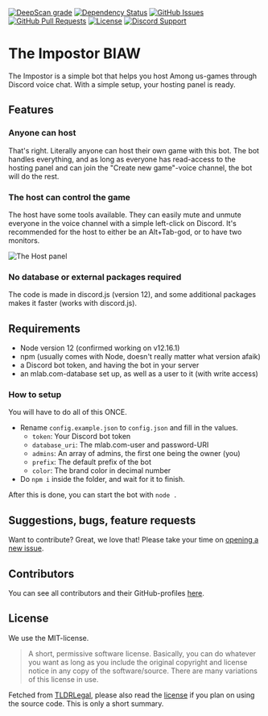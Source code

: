 [![DeepScan grade](https://deepscan.io/api/teams/5752/projects/13791/branches/242020/badge/grade.svg)](https://deepscan.io/dashboard#view=project&tid=5752&pid=13791&bid=242020)
[![Dependency Status](https://david-dm.org/biaw/the-impostor.svg)](https://david-dm.org/biaw/the-impostor)
[![GitHub Issues](https://img.shields.io/github/issues-raw/biaw/the-impostor.svg)](https://github.com/biaw/the-impostor/issues)
[![GitHub Pull Requests](https://img.shields.io/github/issues-pr-raw/biaw/the-impostor.svg)](https://github.com/biaw/the-impostor/pulls)
[![License](https://img.shields.io/github/license/biaw/the-impostor.svg)](https://github.com/biaw/the-impostor/blob/master/LICENSE)
[![Discord Support](https://img.shields.io/discord/449576301997588490.svg)](https://promise.solutions/support)

# The Impostor BIAW

The Impostor is a simple bot that helps you host Among us-games through Discord voice chat. With a simple setup, your hosting panel is ready.

## Features

### Anyone can host
That's right. Literally anyone can host their own game with this bot. The bot handles everything, and as long as everyone has read-access to the hosting panel and can join the "Create new game"-voice channel, the bot will do the rest.

### The host can control the game

The host have some tools available. They can easily mute and unmute everyone in the voice channel with a simple left-click on Discord. It's recommended for the host to either be an Alt+Tab-god, or to have two monitors.

![The Host panel](https://i.promise.solutions/64uEWd.png)

### No database or external packages required

The code is made in discord.js (version 12), and some additional packages makes it faster (works with discord.js).

## Requirements

- Node version 12 (confirmed working on v12.16.1)
- npm (usually comes with Node, doesn't really matter what version afaik)
- a Discord bot token, and having the bot in your server
- an mlab.com-database set up, as well as a user to it (with write access)

### How to setup

You will have to do all of this ONCE.

- Rename `config.example.json` to `config.json` and fill in the values.
  - `token`: Your Discord bot token
  - `database_uri`: The mlab.com-user and password-URI
  - `admins`: An array of admins, the first one being the owner (you)
  - `prefix`: The default prefix of the bot
  - `color`: The brand color in decimal number
- Do `npm i` inside the folder, and wait for it to finish.

After this is done, you can start the bot with `node .`

## Suggestions, bugs, feature requests

Want to contribute? Great, we love that! Please take your time on [opening a new issue](https://github.com/biaw/the-impostor/issues/new).

## Contributors

You can see all contributors and their GitHub-profiles [here](https://github.com/biaw/the-impostor/graphs/contributors).

## License

We use the MIT-license.

> A short, permissive software license. Basically, you can do whatever you want as long as you include the original copyright and license notice in any copy of the software/source. There are many variations of this license in use.

Fetched from [TLDRLegal](https://tldrlegal.com/license/mit-license), please also read the [license](https://github.com/biaw/the-impostor/blob/master/LICENSE) if you plan on using the source code. This is only a short summary.
